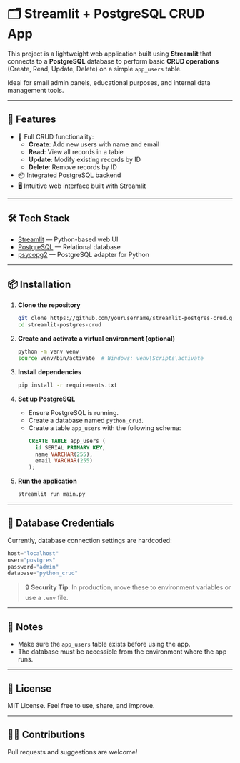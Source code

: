 # 🗂️ Streamlit + PostgreSQL CRUD App

This project is a lightweight web application built using **Streamlit** that connects to a **PostgreSQL** database to perform basic **CRUD operations** (Create, Read, Update, Delete) on a simple `app_users` table.

Ideal for small admin panels, educational purposes, and internal data management tools.

---

## 🚀 Features

- 🔄 Full CRUD functionality:
  - **Create**: Add new users with name and email
  - **Read**: View all records in a table
  - **Update**: Modify existing records by ID
  - **Delete**: Remove records by ID
- 📦 Integrated PostgreSQL backend
- 🖥️ Intuitive web interface built with Streamlit

---

## 🛠️ Tech Stack

- [Streamlit](https://streamlit.io/) — Python-based web UI
- [PostgreSQL](https://www.postgresql.org/) — Relational database
- [psycopg2](https://www.psycopg.org/) — PostgreSQL adapter for Python

---

## 📦 Installation

1. **Clone the repository**
   ```bash
   git clone https://github.com/yourusername/streamlit-postgres-crud.git
   cd streamlit-postgres-crud
   ```

2. **Create and activate a virtual environment (optional)**
   ```bash
   python -m venv venv
   source venv/bin/activate  # Windows: venv\Scripts\activate
   ```

3. **Install dependencies**
   ```bash
   pip install -r requirements.txt
   ```

4. **Set up PostgreSQL**
   - Ensure PostgreSQL is running.
   - Create a database named `python_crud`.
   - Create a table `app_users` with the following schema:
     ```sql
     CREATE TABLE app_users (
       id SERIAL PRIMARY KEY,
       name VARCHAR(255),
       email VARCHAR(255)
     );
     ```

5. **Run the application**
   ```bash
   streamlit run main.py
   ```

---

## 🔐 Database Credentials

Currently, database connection settings are hardcoded:

```python
host="localhost"
user="postgres"
password="admin"
database="python_crud"
```

> 🔒 **Security Tip**: In production, move these to environment variables or use a `.env` file.

---

## 🧠 Notes

- Make sure the `app_users` table exists before using the app.
- The database must be accessible from the environment where the app runs.

---

## 📃 License

MIT License. Feel free to use, share, and improve.

---

## 🙋‍♂️ Contributions

Pull requests and suggestions are welcome!
